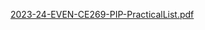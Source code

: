[2023-24-EVEN-CE269-PIP-PracticalList.pdf](https://github.com/Rudraksh-Jhaveri/Python/files/14241291/2023-24-EVEN-CE269-PIP-PracticalList.pdf)
